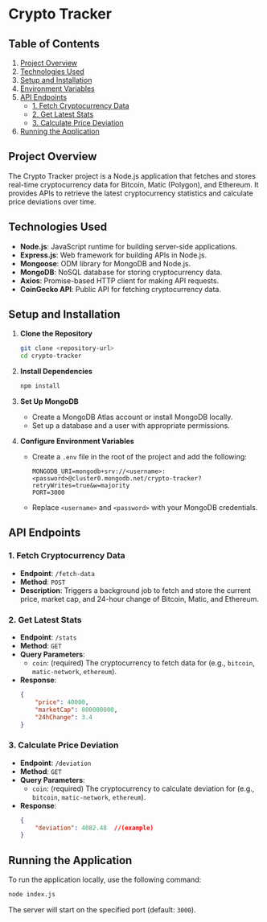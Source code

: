 # Crypto Tracker

## Table of Contents
1. [Project Overview](#project-overview)
2. [Technologies Used](#technologies-used)
3. [Setup and Installation](#setup-and-installation)
4. [Environment Variables](#environment-variables)
5. [API Endpoints](#api-endpoints)
   - [1. Fetch Cryptocurrency Data](#1-fetch-cryptocurrency-data)
   - [2. Get Latest Stats](#2-get-latest-stats)
   - [3. Calculate Price Deviation](#3-calculate-price-deviation)
6. [Running the Application](#running-the-application)

## Project Overview
The Crypto Tracker project is a Node.js application that fetches and stores real-time cryptocurrency data for Bitcoin, Matic (Polygon), and Ethereum. It provides APIs to retrieve the latest cryptocurrency statistics and calculate price deviations over time.

## Technologies Used
- **Node.js**: JavaScript runtime for building server-side applications.
- **Express.js**: Web framework for building APIs in Node.js.
- **Mongoose**: ODM library for MongoDB and Node.js.
- **MongoDB**: NoSQL database for storing cryptocurrency data.
- **Axios**: Promise-based HTTP client for making API requests.
- **CoinGecko API**: Public API for fetching cryptocurrency data.

## Setup and Installation
1. **Clone the Repository**
   ```bash
   git clone <repository-url>
   cd crypto-tracker
   ```

2. **Install Dependencies**
   ```bash
   npm install
   ```

3. **Set Up MongoDB**
   - Create a MongoDB Atlas account or install MongoDB locally.
   - Set up a database and a user with appropriate permissions.

4. **Configure Environment Variables**
   - Create a `.env` file in the root of the project and add the following:
     ```
     MONGODB_URI=mongodb+srv://<username>:<password>@cluster0.mongodb.net/crypto-tracker?retryWrites=true&w=majority
     PORT=3000
     ```
   - Replace `<username>` and `<password>` with your MongoDB credentials.

## API Endpoints

### 1. Fetch Cryptocurrency Data
- **Endpoint**: `/fetch-data`
- **Method**: `POST`
- **Description**: Triggers a background job to fetch and store the current price, market cap, and 24-hour change of Bitcoin, Matic, and Ethereum.

### 2. Get Latest Stats
- **Endpoint**: `/stats`
- **Method**: `GET`
- **Query Parameters**:
  - `coin`: (required) The cryptocurrency to fetch data for (e.g., `bitcoin`, `matic-network`, `ethereum`).
- **Response**:
  ```json
  {
      "price": 40000,
      "marketCap": 800000000,
      "24hChange": 3.4
  }
  ```

### 3. Calculate Price Deviation
- **Endpoint**: `/deviation`
- **Method**: `GET`
- **Query Parameters**:
  - `coin`: (required) The cryptocurrency to calculate deviation for (e.g., `bitcoin`, `matic-network`, `ethereum`).
- **Response**:
  ```json
  {
      "deviation": 4082.48  //(example)
  }
  ```

## Running the Application
To run the application locally, use the following command:
```bash
node index.js
```
The server will start on the specified port (default: `3000`).